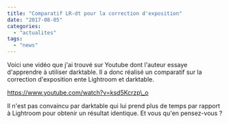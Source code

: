 ```yaml
---
title: "Comparatif LR-dt pour la correction d'exposition"
date: "2017-08-05"
categories: 
  - "actualites"
tags: 
  - "news"
---
```


Voici une vidéo que j'ai trouvé sur Youtube dont l'auteur essaye d'apprendre à utiliser darktable. Il a donc réalisé un comparatif sur la correction d'exposition ente Lightroom et darktable.

https://www.youtube.com/watch?v=ksd5Kcrzp\_o

Il n'est pas convaincu par darktable qui lui prend plus de temps par rapport à Lightroom pour obtenir un résultat identique. Et vous qu'en pensez-vous ?
